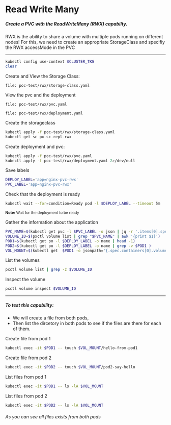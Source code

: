 # Read Write Many

##### Create a PVC with the ReadWriteMany (RWX) capabilty.
RWX is the ability to share a volume with multiple pods running on different nodes!
For this, we need to create an appropriate StorageClass and specifiy the RWX accessMode in the PVC

--- 

```bash
kubectl config use-context $CLUSTER_TKG
clear
```

Create and View the Storage Class:
```editor:open-file
file: poc-test/rwx/storage-class.yaml
```


View the pvc and the deployment
```editor:open-file
file: poc-test/rwx/pvc.yaml
```

```editor:open-file
file: poc-test/rwx/deployment.yaml
```

Create the storageclass
```bash
kubectl apply -f poc-test/rwx/storage-class.yaml
kubectl get sc px-sc-repl-rwx
```

Create deployment and pvc:
```bash
kubectl apply -f poc-test/rwx/pvc.yaml 
kubectl apply -f poc-test/rwx/deployment.yaml 2>/dev/null
```

Save labels
```bash
DEPLOY_LABEL='app=nginx-pvc-rwx'
PVC_LABEL='app=nginx-pvc-rwx'
```

Check that the deployment is ready
```bash
kubectl wait --for=condition=Ready pod -l $DEPLOY_LABEL --timeout 5m
```
<sup><strong>Note:</strong> Wait for the deployment to be ready</sup>


Gather the information about the application
```bash
PVC_NAME=$(kubectl get pvc -l $PVC_LABEL -o json | jq -r '.items[0].spec.volumeName')
VOLUME_ID=$(pxctl volume list | grep "$PVC_NAME" | awk '{print $1}')
POD1=$(kubectl get po -l $DEPLOY_LABEL -o name | head -1)
POD2=$(kubectl get po -l $DEPLOY_LABEL -o name | grep -v $POD1 )
VOL_MOUNT=$(kubectl get  $POD1 -o jsonpath="{.spec.containers[0].volumeMounts[0].mountPath}")
```

List the volumes
```bash
pxctl volume list | grep -z $VOLUME_ID
```


Inspect the volume
```bash
pxctl volume inspect $VOLUME_ID
```

---

##### To test this capability:
* We will create a file from both pods,
* Then list the dircetory in both pods to see if the files are there for each of them.

Create file from pod 1
```bash
kubectl exec -it $POD1 -- touch $VOL_MOUNT/hello-from-pod1
```

Create file from pod 2
```bash
kubectl exec -it $POD2 -- touch $VOL_MOUNT/pod2-say-hello
```

List files from pod 1
```bash
kubectl exec -it $POD1 -- ls -lA $VOL_MOUNT
```

List files from pod 2
```bash
kubectl exec -it $POD2 -- ls -lA $VOL_MOUNT
```

###### As you can see all files exists from both pods 